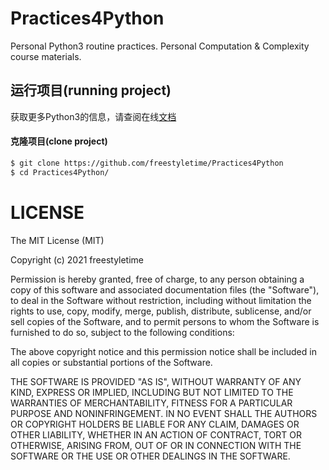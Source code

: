 # Practices4Python
Personal Python3 routine practices.
Personal Computation & Complexity course materials.


## 运行项目(running project)

获取更多Python3的信息，请查阅在线[文档](https://docs.python.org/3/)

#### 克隆项目(clone project)

```sh
$ git clone https://github.com/freestyletime/Practices4Python
$ cd Practices4Python/
```


# LICENSE
The MIT License (MIT)

Copyright (c) 2021 freestyletime

Permission is hereby granted, free of charge, to any person obtaining a copy of
this software and associated documentation files (the "Software"), to deal in
the Software without restriction, including without limitation the rights to
use, copy, modify, merge, publish, distribute, sublicense, and/or sell copies of
the Software, and to permit persons to whom the Software is furnished to do so,
subject to the following conditions:

The above copyright notice and this permission notice shall be included in all
copies or substantial portions of the Software.

THE SOFTWARE IS PROVIDED "AS IS", WITHOUT WARRANTY OF ANY KIND, EXPRESS OR
IMPLIED, INCLUDING BUT NOT LIMITED TO THE WARRANTIES OF MERCHANTABILITY, FITNESS
FOR A PARTICULAR PURPOSE AND NONINFRINGEMENT. IN NO EVENT SHALL THE AUTHORS OR
COPYRIGHT HOLDERS BE LIABLE FOR ANY CLAIM, DAMAGES OR OTHER LIABILITY, WHETHER
IN AN ACTION OF CONTRACT, TORT OR OTHERWISE, ARISING FROM, OUT OF OR IN
CONNECTION WITH THE SOFTWARE OR THE USE OR OTHER DEALINGS IN THE SOFTWARE.  